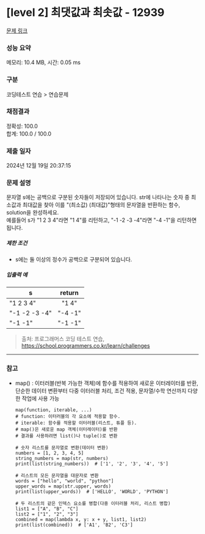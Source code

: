 # [level 2] 최댓값과 최솟값 - 12939 

[문제 링크](https://school.programmers.co.kr/learn/courses/30/lessons/12939) 

### 성능 요약

메모리: 10.4 MB, 시간: 0.05 ms

### 구분

코딩테스트 연습 > 연습문제

### 채점결과

정확성: 100.0<br/>합계: 100.0 / 100.0

### 제출 일자

2024년 12월 19일 20:37:15

### 문제 설명

<p>문자열 s에는 공백으로 구분된 숫자들이 저장되어 있습니다. str에 나타나는 숫자 중 최소값과 최대값을 찾아 이를 "(최소값) (최대값)"형태의 문자열을 반환하는 함수, solution을 완성하세요.<br>
예를들어 s가 "1 2 3 4"라면 "1 4"를 리턴하고, "-1 -2 -3 -4"라면 "-4 -1"을 리턴하면 됩니다.</p>

<h5>제한 조건</h5>

<ul>
<li>s에는 둘 이상의 정수가 공백으로 구분되어 있습니다.</li>
</ul>

<h5>입출력 예</h5>
<table class="table">
        <thead><tr>
<th>s</th>
<th style="text-align: center">return</th>
</tr>
</thead>
        <tbody><tr>
<td>"1 2 3 4"</td>
<td style="text-align: center">"1 4"</td>
</tr>
<tr>
<td>"-1 -2 -3 -4"</td>
<td style="text-align: center">"-4 -1"</td>
</tr>
<tr>
<td>"-1 -1"</td>
<td style="text-align: center">"-1 -1"</td>
</tr>
</tbody>
      </table>

> 출처: 프로그래머스 코딩 테스트 연습, https://school.programmers.co.kr/learn/challenges
---
### 참고
- map() : 이터러블(반복 가능한 객체)에 함수를 적용하여 새로운 이터레이터를 반환, 단순한 데이터 변환부터 다중 이터러블 처리, 조건 적용, 문자열/수학 연산까지 다양한 작업에 사용 가능
  ```
  map(function, iterable, ...)
  # function: 이터러블의 각 요소에 적용할 함수.
  # iterable: 함수를 적용할 이터러블(리스트, 튜플 등).
  # map()은 새로운 map 객체(이터레이터)를 반환
  # 결과를 사용하려면 list()나 tuple()로 변환
  ```
  ```
  # 숫자 리스트를 문자열로 변환(데이터 변환)
  numbers = [1, 2, 3, 4, 5]
  string_numbers = map(str, numbers)
  print(list(string_numbers))  # ['1', '2', '3', '4', '5']

  # 리스트의 모든 문자열을 대문자로 변환
  words = ["hello", "world", "python"]
  upper_words = map(str.upper, words)
  print(list(upper_words))  # ['HELLO', 'WORLD', 'PYTHON']

  # 두 리스트의 같은 인덱스 요소를 병합(다중 이터러블 처리, 리스트 병합)
  list1 = ["A", "B", "C"]
  list2 = ["1", "2", "3"]
  combined = map(lambda x, y: x + y, list1, list2)
  print(list(combined))  # ['A1', 'B2', 'C3']
  ```
